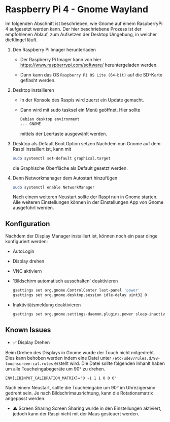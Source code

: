 # Raspberry Pi 4 - Gnome Wayland

Im folgenden Abschnitt ist beschrieben, wie Gnome auf einem RaspberryPi 4
aufgesetzt werden kann. Der hier beschriebene Prozess ist der empfohlenen
Ablauf, zum Aufsetzen der Desktop Umgebung, in welcher dieKlingel läuft.

1. Den Raspberry Pi Imager herunterladen
    - Der Raspberry Pi Imager kann von hier
      <https://www.raspberrypi.com/software/> heruntergeladen werden.

    - Dann kann das OS `Raspberry Pi OS Lite (64-bit)` auf die SD-Karte
      geflasht werden.

2. Desktop installieren
    - In der Konsole des Raspis wird zuerst ein Update gemacht.

    - Dann wird mit sudo tasksel ein Menü geöffnet. Hier sollte

      ```bash
      Debian desktop environment
      ... GNOME
      ```

      mittels der Leertaste ausgewählt werden.

3. Desktop als Default Boot Option setzen
   Nachdem nun Gnome auf dem Raspi installiert ist, kann mit

   ```bash
   sudo systemctl set-default graphical.target
   ```

   die Graphische Oberfläche als Default gesetzt werden.

4. Denn Networkmanager dem Autostart hinzufügen

    ```bash
    sudo systemctl enable NetworkManager
    ```

    Nach einem weiteren Neustart sollte der Raspi nun in Gnome starten. Alle
    weiteren Einstellungen können in der Einstellungen App von Gnome
    ausgeführt werden.

## Konfiguration

Nachdem der Display Manager installiert ist, können noch ein paar dinge konfiguriert werden:

- AutoLogin
- Display drehen
- VNC aktiviern
- 'Bildschirm automatisch ausschalten' deaktivieren

    ```bash
    gsettings set org.gnome.ControlCenter last-panel 'power'
    gsettings set org.gnome.desktop.session idle-delay uint32 0
    ```

- Inaktivitätsmeldung deaktivieren

    ```bash
    gsettings set org.gnome.settings-daemon.plugins.power sleep-inactive-ac-type 'nothing'
    ```

## Known Issues

- ✅ Display Drehen

Beim Drehen des Displays in Gnome wurde der Touch nicht mitgedreht. Dies kann
behoben werden indem eine Datei unter
`/etc/udev/rules.d/98-touchscreen-cal.rules` erstellt wird. Die Datei sollte
folgenden Inhanlt haben um alle Toucheingabegeräte um 90° zu drehen.

```rules
ENV{LIBINPUT_CALIBRATION_MATRIX}="0 -1 1 1 0 0 0"
```

Nach einem Neustart, sollte die Toucheingabe um 90° im Uhrezigersinn gedreht
sein. Je nach Bildschrimausrichtung, kann die Rotationsmatrix angepasst werden.

- ⚠️ Screen Sharing
Screen Sharing wurde in den Einstellungen aktiviert, jedoch kann der Raspi
nicht mit der Maus gesteuert werden.
